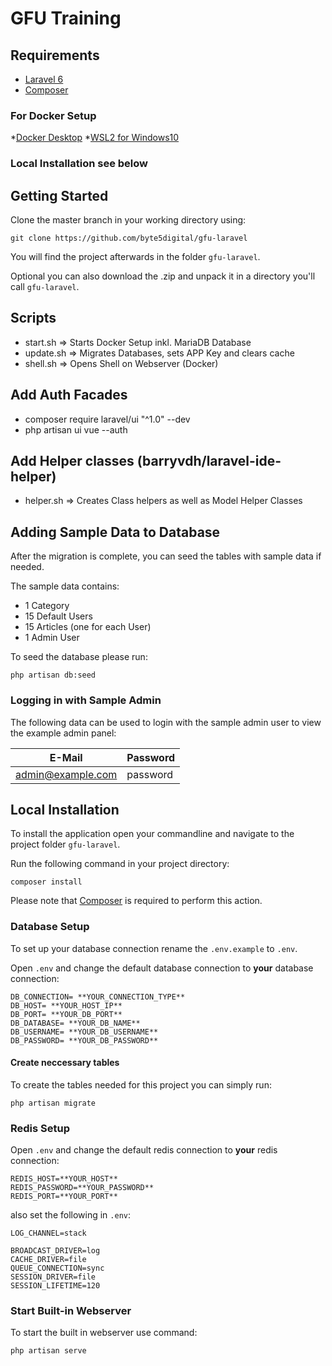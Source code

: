 # GFU Training

## Requirements

* [Laravel 6](https://laravel.com/docs/6.x)
* [Composer](https://getcomposer.org/)

### For Docker Setup

*[Docker Desktop](https://hub.docker.com/editions/community/docker-ce-desktop-windows)
*[WSL2 for Windows10](https://docs.microsoft.com/de-de/windows/wsl/install-win10)

### Local Installation see below

## Getting Started

Clone the master branch in your working directory using:
```
git clone https://github.com/byte5digital/gfu-laravel
```
You will find the project afterwards in the folder `gfu-laravel`.

Optional you can also download the .zip and unpack it in a directory you'll call `gfu-laravel`.


## Scripts

-   start.sh => Starts Docker Setup inkl. MariaDB Database
-   update.sh => Migrates Databases, sets APP Key and clears cache 
-   shell.sh => Opens Shell on Webserver (Docker)

## Add Auth Facades

-   composer require laravel/ui "^1.0" --dev
-   php artisan ui vue --auth

## Add Helper classes (barryvdh/laravel-ide-helper)

- helper.sh => Creates Class helpers as well as Model Helper Classes


## Adding Sample Data to Database

After the migration is complete, you can seed the tables with sample data if needed.

The sample data contains:
- 1 Category
- 15 Default Users
- 15 Articles (one for each User)
- 1 Admin User

To seed the database please run:
```
php artisan db:seed
```

### Logging in with Sample Admin

The following data can be used to login with the sample admin user to view the example admin panel:

E-Mail | Password
------------ | -------------
admin@example.com | password

## Local Installation

To install the application open your commandline and navigate to the project folder `gfu-laravel`.

Run the following command in your project directory:

```
composer install
```
Please note that [Composer](https://getcomposer.org/) is required to perform this action.


### Database Setup 
To set up your database connection rename the `.env.example` to `.env`.

Open `.env` and change the default database connection to **your** database connection:

```
DB_CONNECTION= **YOUR_CONNECTION_TYPE**
DB_HOST= **YOUR_HOST_IP**
DB_PORT= **YOUR_DB_PORT**
DB_DATABASE= **YOUR_DB_NAME**
DB_USERNAME= **YOUR_DB_USERNAME**
DB_PASSWORD= **YOUR_DB_PASSWORD**
```

#### Create neccessary tables

To create the tables needed for this project you can simply run:

```
php artisan migrate
```

### Redis Setup

Open `.env` and change the default redis connection to **your** redis connection:

```
REDIS_HOST=**YOUR_HOST**
REDIS_PASSWORD=**YOUR_PASSWORD**
REDIS_PORT=**YOUR_PORT**
```

also set the following in `.env`:

```
LOG_CHANNEL=stack

BROADCAST_DRIVER=log
CACHE_DRIVER=file
QUEUE_CONNECTION=sync
SESSION_DRIVER=file
SESSION_LIFETIME=120
```

### Start Built-in Webserver

To start the built in webserver use command:

```
php artisan serve
```